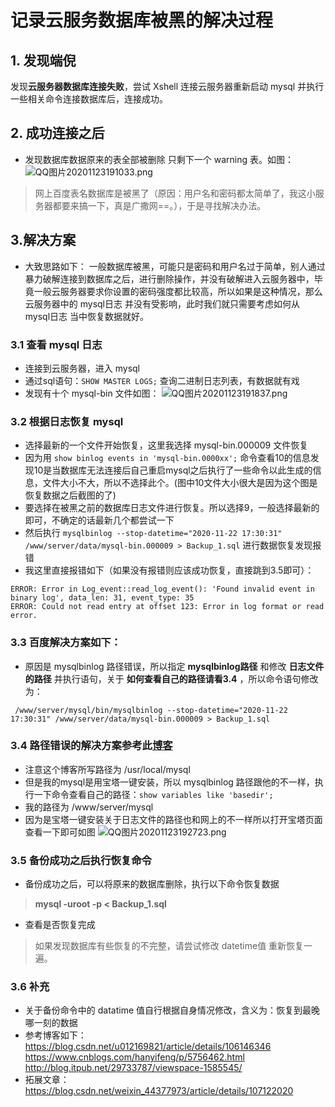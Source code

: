 # 记录云服务数据库被黑的解决过程

## 1. 发现端倪

 发现**云服务器数据库连接失败**，尝试 Xshell 连接云服务器重新启动 mysql 并执行一些相关命令连接数据库后，连接成功。

## 2. 成功连接之后
 - 发现数据库数据原来的表全部被删除 只剩下一个 warning 表。如图：
 ![QQ图片20201123191033.png](http://codezhou.com/upload/2021/01/QQ%E5%9B%BE%E7%89%8720201123191033-9698f34fea0747119ba9f8c01d58cb1f.png)

> 网上百度表名数据库是被黑了（原因：用户名和密码都太简单了，我这小服务器都要来搞一下，真是广撒网==。），于是寻找解决办法。

## 3.解决方案
 - 大致思路如下：
一般数据库被黑，可能只是密码和用户名过于简单，别人通过暴力破解连接到数据库之后，进行删除操作，并没有破解进入云服务器中，毕竟一般云服务器要求你设置的密码强度都比较高，所以如果是这种情况，那么云服务器中的 mysql日志 并没有受影响，此时我们就只需要考虑如何从 mysql日志 当中恢复数据就好。

### 3.1 查看 mysql 日志
  - 连接到云服务器，进入 mysql
  - 通过sql语句：`SHOW MASTER LOGS;`  查询二进制日志列表，有数据就有戏
  - 发现有十个 mysql-bin 文件如图：
    ![QQ图片20201123191837.png](http://codezhou.com/upload/2021/01/QQ%E5%9B%BE%E7%89%8720201123191837-9fdc2ab4029b45e2b7384226225d48a4.png)

### 3.2 根据日志恢复 mysql
- 选择最新的一个文件开始恢复，这里我选择 mysql-bin.000009 文件恢复
- 因为用 `show binlog events in 'mysql-bin.0000xx';` 命令查看10的信息发现10是当数据库无法连接后自己重启mysql之后执行了一些命令以此生成的信息，文件大小不大，所以不选择此个。(图中10文件大小很大是因为这个图是恢复数据之后截图的了)
- 要选择在被黑之前的数据库日志文件进行恢复。所以选择9，一般选择最新的即可，不确定的话最新几个都尝试一下
- 然后执行 `mysqlbinlog --stop-datetime="2020-11-22 17:30:31" /www/server/data/mysql-bin.000009 > Backup_1.sql` 进行数据恢复发现报错
- 我这里直接报错如下（如果没有报错则应该成功恢复，直接跳到3.5即可）：
```
ERROR: Error in Log_event::read_log_event(): 'Found invalid event in binary log', data_len: 31, event_type: 35
ERROR: Could not read entry at offset 123: Error in log format or read error.
```
### 3.3 百度解决方案如下：
 -  原因是 mysqlbinlog 路径错误，所以指定 **mysqlbinlog路径** 和修改 **日志文件的路径** 并执行语句，关于 **如何查看自己的路径请看3.4** ，所以命令语句修改为：
```
 /www/server/mysql/bin/mysqlbinlog --stop-datetime="2020-11-22 17:30:31" /www/server/data/mysql-bin.000009 > Backup_1.sql
```

### 3.4 路径错误的解决方案参考此[博客](http://blog.itpub.net/29733787/viewspace-1585545/)
 - 注意这个博客所写路径为 /usr/local/mysql
 - 但是我的mysql是用宝塔一键安装，所以 mysqlbinlog 路径跟他的不一样，执行一下命令查看自己的路径：`show variables like 'basedir';`
 - 我的路径为 /www/server/mysql
 - 因为是宝塔一键安装关于日志文件的路径也和网上的不一样所以打开宝塔页面查看一下即可如图
 ![QQ图片20201123192723.png](http://codezhou.com/upload/2021/01/QQ%E5%9B%BE%E7%89%8720201123192723-74f7aa7052d6467a8940465f7dc1693b.png)

### 3.5 备份成功之后执行恢复命令
 - 备份成功之后，可以将原来的数据库删除，执行以下命令恢复数据 
 > **mysql -uroot -p < Backup_1.sql** 
 - 查看是否恢复完成
 > 如果发现数据库有些恢复的不完整，请尝试修改 datetime值 重新恢复一遍。
### 3.6 补充
 -  关于备份命令中的 datatime 值自行根据自身情况修改，含义为：恢复到最晚哪一刻的数据
 - 参考博客如下： 
https://blog.csdn.net/u012169821/article/details/106146346
https://www.cnblogs.com/hanyifeng/p/5756462.html
http://blog.itpub.net/29733787/viewspace-1585545/
 - 拓展文章：https://blog.csdn.net/weixin_44377973/article/details/107122020
